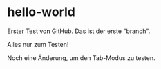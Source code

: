 # hello-world
Erster Test von GitHub. 
Das ist der erste "branch".		

Alles nur zum Testen!

Noch eine Änderung, um den Tab-Modus zu testen.
